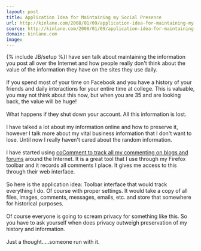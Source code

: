 ```yaml
---
layout: post
title: Application Idea for Maintaining my Social Presence
url: http://kinlane.com/2008/01/09/application-idea-for-maintaining-my-social-presence/
source: http://kinlane.com/2008/01/09/application-idea-for-maintaining-my-social-presence/
domain: kinlane.com
image: 
---
```

{% include JB/setup %}I have sen talk about maintaining the information you post all over the Internet and how people really don't think about the value of the information they have on the sites they use daily.<br /><br />If you spend most of your time on Facebook and you have a history of your friends and daily interactions for your entire time at college.   This is valuable, you may not think about this now, but when you are 35 and are looking back, the value will be huge!<br /><br />What happens if they shut down your account.  All this information is lost. <br /><br />I have talked a lot about my information online and how to preserve it, however I talk more about my vital business information that I don't want to lose.   Until now I really haven't cared about the random information.<br /><br />I have started using <a href="http://www.cocomment.com/">coComment to track all my commenting on blogs and forums</a> around the Internet.  It is a great tool that I use through my Firefox toolbar and it records all comments I place.  It gives me access to this through their web interface. <br /><br />So here is the application idea:  Toolbar interface that would track everything I do.  Of course with proper settings.  It would take a copy of all files, images, comments, messages, emails, etc. and store that somewhere for historical purposes. <br /><br />Of course everyone is going to scream privacy for something like this.  So you have to ask yourself when does privacy outweigh preservation of my history and information.<br /><br />Just a thought.....someone run with it.